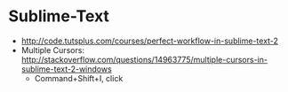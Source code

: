 # Sublime-Text
* <http://code.tutsplus.com/courses/perfect-workflow-in-sublime-text-2>
* Multiple Cursors: <http://stackoverflow.com/questions/14963775/multiple-cursors-in-sublime-text-2-windows>
	* Command+Shift+I, click
